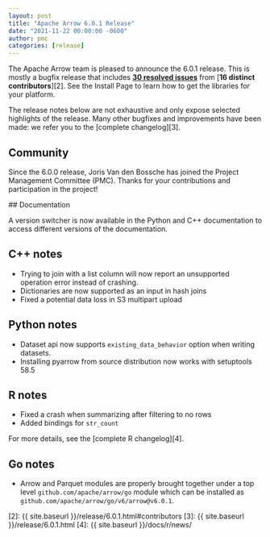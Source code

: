 ```yaml
---
layout: post
title: "Apache Arrow 6.0.1 Release"
date: "2021-11-22 00:00:00 -0600"
author: pmc
categories: [release]
---
```

<!--
{% comment %}
Licensed to the Apache Software Foundation (ASF) under one or more
contributor license agreements.  See the NOTICE file distributed with
this work for additional information regarding copyright ownership.
The ASF licenses this file to you under the Apache License, Version 2.0
(the "License"); you may not use this file except in compliance with
the License.  You may obtain a copy of the License at

http://www.apache.org/licenses/LICENSE-2.0

Unless required by applicable law or agreed to in writing, software
distributed under the License is distributed on an "AS IS" BASIS,
WITHOUT WARRANTIES OR CONDITIONS OF ANY KIND, either express or implied.
See the License for the specific language governing permissions and
limitations under the License.
{% endcomment %}
-->


The Apache Arrow team is pleased to announce the 6.0.1 release.
This is mostly a bugfix release that includes [**30 resolved issues**][1]
from [**16 distinct contributors**][2]. See the Install Page to learn how to
get the libraries for your platform.

The release notes below are not exhaustive and only expose selected highlights
of the release. Many other bugfixes and improvements have been made: we refer
you to the [complete changelog][3].

## Community

Since the 6.0.0 release, Joris Van den Bossche has joined the Project Management Committee (PMC). 
Thanks for your contributions and participation in the project!

## Documentation

A version switcher is now available in the Python and C++ documentation
to access different versions of the documentation.

## C++ notes

* Trying to join with a list column will now report an unsupported operation
  error instead of crashing.
* Dictionaries are now supported as an input in hash joins
* Fixed a potential data loss in S3 multipart upload

## Python notes

* Dataset api now supports `existing_data_behavior` option when writing datasets.
* Installing pyarrow from source distribution now works with setuptools 58.5

## R notes

* Fixed a crash when summarizing after filtering to no rows
* Added bindings for `str_count`

For more details, see the [complete R changelog][4]. 

## Go notes

* Arrow and Parquet modules are properly brought together under a top level `github.com/apache/arrow/go` module which can be installed as `github.com/apache/arrow/go/v6/arrow@v6.0.1`.

[1]: https://issues.apache.org/jira/issues/?jql=project%20%3D%20ARROW%20AND%20status%20%3D%20Resolved%20AND%20fixVersion%20%3D%206.0.1
[2]: {{ site.baseurl }}/release/6.0.1.html#contributors
[3]: {{ site.baseurl }}/release/6.0.1.html
[4]: {{ site.baseurl }}/docs/r/news/

